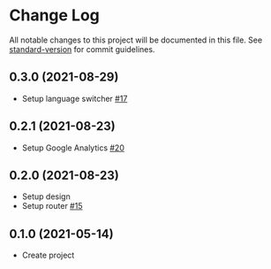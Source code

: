 # Change Log

All notable changes to this project will be documented in this file. See [standard-version](https://github.com/conventional-changelog/standard-version) for commit guidelines.

## 0.3.0 (2021-08-29)
* Setup language switcher [#17](https://github.com/alix2018/less-waste-vuejs/issues/17)

## 0.2.1 (2021-08-23)
* Setup Google Analytics [#20](https://github.com/alix2018/less-waste-vuejs/issues/20)

## 0.2.0 (2021-08-23)
* Setup design
* Setup router [#15](https://github.com/alix2018/less-waste-vuejs/issues/15)

## 0.1.0 (2021-05-14)
* Create project
